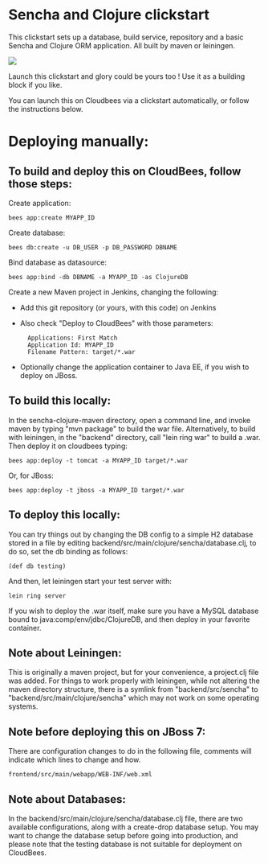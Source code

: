 #  Sencha and Clojure clickstart

This clickstart sets up a database, build service, repository and a basic Sencha and Clojure ORM application.
All built by maven or leiningen. 

<a href="https://grandcentral.cloudbees.com/?CB_clickstart=https://raw.github.com/benjaminsavoy/sencha-clojure-maven/master/clickstart.json"><img src="https://s3.amazonaws.com/cloudbees-downloads/clickstart/clickstart-now.png"/></a>

Launch this clickstart and glory could be yours too ! Use it as a building block if you like.

You can launch this on Cloudbees via a clickstart automatically, or follow the instructions below. 

# Deploying manually:

## To build and deploy this on CloudBees, follow those steps:

Create application:

    bees app:create MYAPP_ID

Create database:

    bees db:create -u DB_USER -p DB_PASSWORD DBNAME

Bind database as datasource:

    bees app:bind -db DBNAME -a MYAPP_ID -as ClojureDB

Create a new Maven project in Jenkins, changing the following:

* Add this git repository (or yours, with this code) on Jenkins
* Also check "Deploy to CloudBees" with those parameters:

        Applications: First Match
        Application Id: MYAPP_ID
        Filename Pattern: target/*.war

* Optionally change the application container to Java EE, if you wish to deploy on JBoss. 

## To build this locally:

In the sencha-clojure-maven directory, open a command line, and invoke maven by typing "mvn package" to build the war file.
Alternatively, to build with leiningen, in the "backend" directory, call "lein ring war" to build a .war.
Then deploy it on cloudbees typing:

    bees app:deploy -t tomcat -a MYAPP_ID target/*.war

Or, for JBoss:

    bees app:deploy -t jboss -a MYAPP_ID target/*.war

## To deploy this locally:

You can try things out by changing the DB config to a simple H2 database stored in a file by editing backend/src/main/clojure/sencha/database.clj, to do so, set the db binding as follows:

    (def db testing)
    
And then, let leiningen start your test server with:

    lein ring server

If you wish to deploy the .war itself, make sure you have a MySQL database bound to java:comp/env/jdbc/ClojureDB, and then deploy in your favorite container.

## Note about Leiningen:

This is originally a maven project, but for your convenience, a project.clj file was added. For things to work properly with leiningen, while not altering the maven directory structure, there is a symlink from "backend/src/sencha" to "backend/src/main/clojure/sencha" which may not work on some operating systems.

## Note before deploying this on JBoss 7:

There are configuration changes to do in the following file, comments will indicate which lines to change and how.

    frontend/src/main/webapp/WEB-INF/web.xml
    
## Note about Databases:

In the backend/src/main/clojure/sencha/database.clj file, there are two available configurations, along with a create-drop database setup. You may want to change the database setup before going into production, and please note that the testing database is not suitable for deployment on CloudBees.

